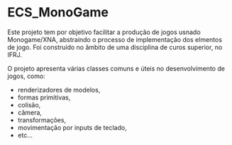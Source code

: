 # ECS_MonoGame

Este projeto tem por objetivo facilitar a produção de jogos usnado Monogame/XNA, abstraindo o processo de implementação dos elmentos de jogo.
Foi construído no âmbito de uma disciplina de curos superior, no IFRJ.

O projeto apresenta  várias classes comuns e úteis no desenvolvimento de jogos, como:
- renderizadores de modelos,
- formas primitivas, 
- colisão, 
- câmera, 
- transformações, 
- movimentação por inputs de teclado, 
- etc... 
